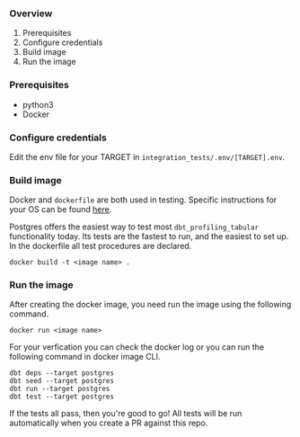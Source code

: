 ### Overview
1. Prerequisites
1. Configure credentials
1. Build image
1. Run the image


### Prerequisites
- python3
- Docker

### Configure credentials
Edit the env file for your TARGET in `integration_tests/.env/[TARGET].env`.

### Build image

Docker and `dockerfile` are both used in testing. Specific instructions for your OS can be found [here](https://docs.docker.com/get-docker/).

Postgres offers the easiest way to test most `dbt_profiling_tabular` functionality today. Its tests are the fastest to run, and the easiest to set up. In the dockerfile all test procedures are declared.

```shell
docker build -t <image name> .
```

### Run the image

After creating the docker image, you need run the image using the following command.
```shell
docker run <image name>
```

For your verfication you can check the docker log or you can run the following command in docker image CLI.

```shell
dbt deps --target postgres
dbt seed --target postgres
dbt run --target postgres
dbt test --target postgres
```

If the tests all pass, then you're good to go! All tests will be run automatically when you create a PR against this repo.